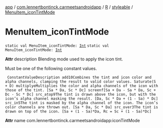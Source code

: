 [app](../../../index.md) / [com.lennertbontinck.carmeetsandroidapp](../../index.md) / [R](../index.md) / [styleable](index.md) / [MenuItem_iconTintMode](./-menu-item_icon-tint-mode.md)

# MenuItem_iconTintMode

`static val MenuItem_iconTintMode: `[`Int`](https://kotlinlang.org/api/latest/jvm/stdlib/kotlin/-int/index.html)
`static val MenuItem_iconTintMode: `[`Int`](https://kotlinlang.org/api/latest/jvm/stdlib/kotlin/-int/index.html)

**Attr**
description Blending mode used to apply the icon tint.

Must be one of the following constant values.

     ConstantValueDescription add10Combines the tint and icon color and alpha channels, clamping the result to valid color values. Saturate(S + D) multiplyeMultiplies the color and alpha channels of the icon with those of the tint. [Sa * Da, Sc * Dc] screenf[Sa + Da - Sa * Da, Sc + Dc - Sc * Dc] src_atop9The tint is drawn above the icon, but with the icon’s alpha channel masking the result. [Da, Sc * Da + (1 - Sa) * Dc] src_in5The tint is masked by the alpha channel of the icon. The icon’s color channels are thrown out. [Sa * Da, Sc * Da] src_over3The tint is drawn on top of the icon. [Sa + (1 - Sa)*Da, Rc = Sc + (1 - Sa)*Dc]

**Attr**
name com.lennertbontinck.carmeetsandroidapp:iconTintMode

